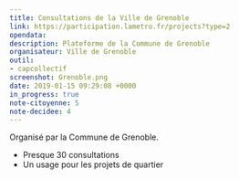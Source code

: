 ```yaml
---
title: Consultations de la Ville de Grenoble
link: https://participation.lametro.fr/projects?type=2
opendata: 
description: Plateforme de la Commune de Grenoble
organisateur: Ville de Grenoble
outil: 
- capcollectif
screenshot: Grenoble.png
date: 2019-01-15 09:29:08 +0000
in_progress: true
note-citoyenne: 5
note-decidee: 4
---
```


Organisé par la Commune de Grenoble.


- Presque 30 consultations
- Un usage pour les projets de quartier
